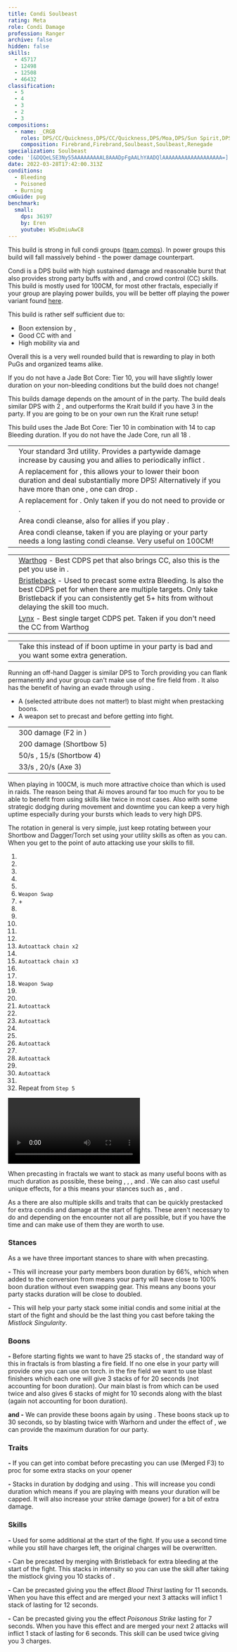 ```yaml
---
title: Condi Soulbeast
rating: Meta
role: Condi Damage
profession: Ranger
archive: false
hidden: false
skills:
  - 45717
  - 12498
  - 12508
  - 46432
classification:
  - 5
  - 4
  - 3
  - 2
  - 3
compositions:
  - name: _CRGB
    roles: DPS/CC/Quickness,DPS/CC/Quickness,DPS/Moa,DPS/Sun Spirit,DPS/Alacrity/CC
    composition: Firebrand,Firebrand,Soulbeast,Soulbeast,Renegade
specialization: Soulbeast
code: '[&DQQeLSE3Ny55AAAAAAAAAL8AAADpFgAALhYAADQlAAAAAAAAAAAAAAAAAAA=]'
date: 2022-03-28T17:42:00.313Z
conditions:
  - Bleeding
  - Poisoned
  - Burning
cmGuide: pug
benchmark:
  small:
    dps: 36197
    by: Eren
    youtube: WSuDmiuAwC8
---
```


<Warning>

This build is strong in full condi groups ([team comps](/guides/effective-comp)). In power groups this build will fall massively behind <Specialization name="Soulbeast" text="Power Soulbeast"/> - the power damage counterpart.
</Warning>

Condi <Specialization name="Soulbeast"/> is a DPS build with high sustained damage and reasonable burst that also provides strong party buffs with <Skill name="Sun Spirit"/> and <Skill name="One Wolf Pack"/>, and crowd control (CC) skills. This build is mostly used for 100CM, for most other fractals, especially if your group are playing power builds, you will be better off playing the power variant found [here](/builds/ranger/power-soulbeast/).

This build is rather self sufficient due to:

- Boon extension by <Trait name="Essence of speed"/>, <Skill name="We heal as one"/>
- Good CC with <Skill id="46432"/> and <Skill name="Concussion Shot"/>
- High mobility via <Skill name="Instinctive Engage"/> and <Skill name="Quick Shot"/>

Overall this is a very well rounded build that is rewarding to play in both PuGs and organized teams alike.

<Divider text="Equipment"/>

<CharacterWithAr>
<Character title="Krait Runes" gear={{
  "profession": "Ranger",
  "weight": "medium",
  "gear": [
    "Viper",
    "Viper",
    "Viper",
    "Viper",
    "Viper",
    "Viper",
    "Viper",
    "Viper",
    "Viper",
    "Viper",
    "Viper",
    "Viper",
    "Viper",
    "Viper"
  ],
  "attributes": {
    "Health": 19472,
    "Armor": 2361,
    "Power": 2923,
    "Precision": 1976,
    "Toughness": 1243,
    "Vitality": 1355,
    "Ferocity": 150,
    "Condition Damage": 2732,
    "Expertise": 797,
    "Concentration": 243,
    "Healing Power": 0,
    "Agony Resistance": 162,
    "Condition Duration": 0.5313333333333333,
    "Boon Duration": 0.162,
    "Critical Chance": 0.8147619047619048,
    "Critical Damage": 1.6,
    "Power Coefficient": 1591,
    "Burning Coefficient": 2.42,
    "Bleeding Coefficient": 27.82755714285714,
    "Poison Coefficient": 16.41,
    "Torment Coefficient": 0.16,
    "Confusion Coefficient": 0,
    "Flat DPS": 0,
    "Bleeding Duration": 0.5,
    "Siphon Base Coefficient": 139.75,
    "Effective Power": 8223.37864866964,
    "Power DPS": 5037.888113220408,
    "Siphon DPS": 5037.888113220408,
    "Bleeding Damage": 384.81953999999996,
    "Bleeding Stacks": 55.65511428571428,
    "Bleeding DPS": 21417.175478076,
    "Burning Damage": 862.878375,
    "Burning Stacks": 3.705826666666667,
    "Burning DPS": 3197.6776921650003,
    "Confusion Damage": 341.298075,
    "Confusion Stacks": 0,
    "Confusion DPS": 0,
    "Poison Damage": 384.04359374999996,
    "Poison Stacks": 25.12918,
    "Poison DPS": 9650.700595190625,
    "Torment Damage": 432.1395,
    "Torment Stacks": 0.24501333333333336,
    "Torment DPS": 105.87993936000001,
    "Damage": 39549.07181801203,
    "Effective Health": 91489337.31343284,
    "Survivability": 46512.11861384486,
    "Effective Healing": 390,
    "Healing": 390
  },
  "runeId": 24762,
  "runeName": "Krait",
  "infusions": [
    49432,
    49432,
    49432,
    49432,
    49432,
    49432,
    49432,
    49432,
    49432,
    49432,
    49432,
    49432,
    49432,
    49432,
    49432,
    49432,
    49432,
    49432
  ],
  "weapons": {
    "weapon1MainType": "Short Bow",
    "weapon1MainSigil1Id": 44944,
    "weapon1MainSigil2Id": 24560,
    "weapon2MainType": "Dagger",
    "weapon2MainSigil1Id": 44944,
    "weapon2OffType": "Torch",
    "weapon2OffSigilId": 24560
  },
  "consumables": {
    "foodId": 91878,
    "utilityId": 48917
  },
  "skills": {
    "healId": 31914,
    "utility1Id": 40498,
    "utility2Id": 12537,
    "utility3Id": 12498,
    "eliteId": 45717
  },
  "assumedBuffs": [
    {
      "id": "might",
      "type": "Boon"
    },
    {
      "id": "fury",
      "type": "Boon"
    },
    {
      "id": "protection",
      "type": "Boon"
    },
    {
      "id": "vulnerability",
      "type": "Condition"
    },
    {
      "id": "jade-bot-base",
      "type": "Text"
    },
    {
      "id": "jade-bot-per-tier",
      "type": "Text"
    },
    {
      "id": "assassinsPresence",
      "gw2id": 1786,
      "type": "Trait"
    }
  ]
}}>

If you do not have a Jade Bot Core: Tier 10, you will have slightly lower duration on your non-bleeding conditions but the build does not change!

</Character>
<Character title="Afflicted Runes" gear={{
  "profession": "Ranger",
  "weight": "medium",
  "gear": [
    "Viper",
    "Viper",
    "Viper",
    "Viper",
    "Viper",
    "Viper",
    "Viper",
    "Viper",
    "Viper",
    "Viper",
    "Viper",
    "Viper",
    "Viper",
    "Viper"
  ],
  "attributes": {
    "Health": 19472,
    "Armor": 2361,
    "Power": 2923,
    "Precision": 1976,
    "Toughness": 1243,
    "Vitality": 1355,
    "Ferocity": 150,
    "Condition Damage": 2632,
    "Expertise": 897,
    "Concentration": 243,
    "Healing Power": 0,
    "Agony Resistance": 162,
    "Condition Duration": 0.798,
    "Boon Duration": 0.162,
    "Critical Chance": 0.8147619047619048,
    "Critical Damage": 1.6,
    "Power Coefficient": 1591,
    "Burning Coefficient": 2.42,
    "Bleeding Coefficient": 27.66755714285714,
    "Poison Coefficient": 16.25,
    "Torment Coefficient": 0,
    "Confusion Coefficient": 0,
    "Flat DPS": 0,
    "Bleeding Duration": 0.2,
    "Poison Duration": 0.1,
    "Siphon Base Coefficient": 139.75,
    "Effective Power": 8223.37864866964,
    "Power DPS": 5037.888113220408,
    "Siphon DPS": 5037.888113220408,
    "Bleeding Damage": 357.44481499999995,
    "Bleeding Stacks": 55.27977917142857,
    "Bleeding DPS": 19759.470439172135,
    "Burning Damage": 805.0715,
    "Burning Stacks": 4.35116,
    "Burning DPS": 3502.9949079400003,
    "Confusion Damage": 317.28445,
    "Confusion Stacks": 0,
    "Confusion DPS": 0,
    "Poison Damage": 357.41703125,
    "Poison Stacks": 30.8425,
    "Poison DPS": 11023.634786328124,
    "Torment Damage": 401.34075,
    "Torment Stacks": 0,
    "Torment DPS": 0,
    "Damage": 39463.738246660665,
    "Effective Health": 91489337.31343284,
    "Survivability": 46512.11861384486,
    "Effective Healing": 390,
    "Healing": 390
  },
  "runeId": 24687,
  "runeName": "Afflicted",
  "infusions": [
    49432,
    49432,
    49432,
    49432,
    49432,
    49432,
    49432,
    49432,
    49432,
    49432,
    49432,
    49432,
    49432,
    49432,
    49432,
    49432,
    49432,
    49432
  ],
  "weapons": {
    "weapon1MainType": "Short Bow",
    "weapon1MainSigil1Id": 44950,
    "weapon1MainSigil2Id": 24560,
    "weapon2MainType": "Dagger",
    "weapon2MainSigil1Id": 44950,
    "weapon2OffType": "Torch",
    "weapon2OffSigilId": 24560
  },
  "consumables": {
    "foodId": 91876,
    "utilityId": 48917
  },
  "skills": {
    "healId": 31914,
    "utility1Id": 40498,
    "utility2Id": 12537,
    "utility3Id": 12498,
    "eliteId": 45717
  },
  "assumedBuffs": [
    {
      "id": "might",
      "type": "Boon"
    },
    {
      "id": "fury",
      "type": "Boon"
    },
    {
      "id": "protection",
      "type": "Boon"
    },
    {
      "id": "vulnerability",
      "type": "Condition"
    },
    {
      "id": "jade-bot-base",
      "type": "Text"
    },
    {
      "id": "jade-bot-per-tier",
      "type": "Text"
    },
    {
      "id": "assassinsPresence",
      "gw2id": 1786,
      "type": "Trait"
    }
  ]
}}>

This builds damage depends on the amount of <Specialization name="Soulbeast" text="Condi Soulbeasts"/> in the party. The build deals similar DPS with 2 <Specialization name="Soulbeast" text="Condi Soulbeasts"/>, and outperforms the Krait build if you have 3 <Specialization name="Soulbeast" text="Condi Soulbeasts"/> in the party. If you are going to be on your own run the Krait rune setup!

This build uses the Jade Bot Core: Tier 10 in combination with 14 <Item name="Spiteful +9 Agony Infusion"/> to cap Bleeding duration. If you do not have the Jade Core, run all 18 <Item name="Spiteful +9 Agony Infusion"/>.

</Character> 
</CharacterWithAr>

<Divider text="Build"/>

<Grid>
<GridItem sm="7">
<Traits traits1Id="33" traits1="Wilderness Survival" traits1SelectedIds="1099,1101,1701" traits2Id="30" traits2="Skirmishing" traits2SelectedIds="1069,1846,1912" traits3Id="55" traits3="Soulbeast" traits3SelectedIds="2071,2161,2128"/>
</GridItem>

<GridItem sm="5">
<Card title="Situational Skills">

|                                                       |                                                                                                                                                                                                                                                                                     |
| ----------------------------------------------------- | ----------------------------------------------------------------------------------------------------------------------------------------------------------------------------------------------------------------------------------------------------------------------------------- |
| <Skill name="Sun Spirit" size="big" disableText/>     | Your standard 3rd utility. Provides a partywide damage increase by causing you and allies to periodically inflict <Condition name="Burning"/>.                                                                                                                                      |
| <Skill name="Moa Stance" size="big" disableText/>     | A replacement for <Skill name="Sun Spirit"/>, this allows your <Specialization name="Renegade"/> to lower their boon duration and deal substantially more DPS! Alternatively if you have more than one <Specialization name="Soulbeast"/>, one can drop <Skill name="Sun Spirit"/>. |
| <Skill name="Vipers Nest" size="big" disableText/>    | A replacement for <Skill name="Sun Spirit"/>. Only taken if you do not need to provide <Skill name="Sun Spirit"/> or <Skill name="Moa Stance"/>.                                                                                                                                    |
| <Skill name="Bear stance" size="big" disableText/>    | Area condi cleanse, also for allies if you play <Trait name="leaderofthepack"/>.                                                                                                                                                                                                    |
| <Skill name="Healing Spring" size="big" disableText/> | Area condi cleanse, taken if you are playing <Trait name="Oppressivesuperiority"/> or your party needs a long lasting condi cleanse. Very useful on 100CM!                                                                                                                          |

</Card>
<Card title="Pets">

|                                            |                                                                                                                                                                                                                                                                                                               |
| ------------------------------------------ | ------------------------------------------------------------------------------------------------------------------------------------------------------------------------------------------------------------------------------------------------------------------------------------------------------------- |
| <Skill id="46432" size="big" disableText/> | [Warthog](https://wiki.guildwars2.com/wiki/Juvenile_Warthog) - Best CDPS pet that also brings CC, also this is the pet you use in <Skill id="42944"/>.                                                                                                                                                        |
| <Skill id="45479" size="big" disableText/> | [Bristleback](https://wiki.guildwars2.com/wiki/Juvenile_Bristleback) - Used to precast some extra Bleeding. Is also the best CDPS pet for when there are multiple targets. Only take Bristleback if you can consistently get 5+ hits from <Skill name="Rain of Spikes"/> without delaying the skill too much. |
| <Skill id="44514" size="big" disableText/> | [Lynx](https://wiki.guildwars2.com/wiki/Juvenile_Lynx) - Best single target CDPS pet. Taken if you don't need the CC from Warthog                                                                                                                                                                             |

</Card>
</GridItem>
</Grid>

<Divider text="Further information"/>

<Grid>
<GridItem sm="7">
<Card title="Situational Traits">

|                                                         |                                                                                                                                |
| ------------------------------------------------------- | ------------------------------------------------------------------------------------------------------------------------------ |
| <Trait name="Essence of Speed" size="big" disableText/> | Take this instead of <Trait name="Predators Cunning"/> if boon uptime in your party is bad and you want some extra generation. |

</Card>

<Card title="Off-hand Dagger">

Running an off-hand Dagger is similar DPS to Torch providing you can flank permanently and your group can't make use of the fire field from <Skill name="Bonfire"/>. It also has the benefit of having an evade through using <Skill id="12478"/>.

</Card>
<Card title="Swap Weapons">

- A <Item id="75325"/> (selected attribute does not matter!) to blast might when prestacking boons.
- A weapon set to precast <Item id="24609"/> and <Item id="24599"/> before getting into fight.

</Card>
</GridItem>

<GridItem sm="5">

<Card title="Defiance Bar Damage">

|                                            |                                                                                   |
| ------------------------------------------ | --------------------------------------------------------------------------------- |
| <Skill id="46432" size="big" disableText/> | 300 damage (F2 in <Skill id="42944"/>)                                            |
| <Skill id="12508" size="big" disableText/> | 200 damage (Shortbow 5)                                                           |
| <Skill id="12507" size="big" disableText/> | 50/s <Condition name="Immobile"/>, 15/s <Condition name="Crippled"/> (Shortbow 4) |
| <Skill id="12490" size="big" disableText/> | 33/s <Condition name="Chilled"/>, 20/s <Condition name="Weakness"/> (Axe 3)       |

</Card>
</GridItem>
</Grid>

<Divider text="Rotation / Skill usage"/>

<Grid>
<GridItem sm="6">
<Card title="Information">

When playing <Specialization name="Soulbeast" text="Condi Soulbeast"/> in 100CM, <Trait name="Light on your Feet"/> is much more attractive choice than <Trait name="Quickdraw"/> which is used in raids. The reason being that Ai moves around far too much for you to be able to benefit from using skills like <Skill name="Bonfire"/> twice in most cases. Also with some strategic dodging during movement and downtime you can keep a very high <Trait name="Light on your Feet"/> uptime especially during your bursts which leads to very high DPS.

The rotation in general is very simple, just keep rotating between your Shortbow and Dagger/Torch set using your utility skills as often as you can. When you get to the point of auto attacking use your <Skill id="42944"/> skills to fill.
</Card>
<Card title="Shortbow Golem Rotation">

1.  <Skill name="Vipers Nest"/>
2.  <Skill name="One Wolf Pack"/>
3.  <Skill name="Poison Volley"/>
4.  <Skill name="Crippling Shot"/>
5.  <Skill name="Concussion Shot"/>
6.  `Weapon Swap`
7.  <Skill name="Vulture Stance"/> + <Skill name="Sharpening Stone"/>
8.  <Skill name="Double Arc"/>
9.  <Skill name="Throw Torch"/>
10. <Skill name="Bonfire"/>
11. <Skill id="44514"/>
12. <Skill name="Primal Cry"/>
13. `Autoattack chain x2`
14. <Skill name="Double Arc"/>
15. `Autoattack chain x3`
16. <Skill name="Double Arc"/>
17. <Skill name="Throw Torch"/>
18. `Weapon Swap`
19. <Skill name="Poison Volley"/>
20. <Skill name="Crippling Shot"/>
21. `Autoattack`
22. <Skill id="44514"/>
23. `Autoattack`
24. <Skill name="Concussion Shot"/>
25. <Skill name="Poison Volley"/>
26. `Autoattack`
27. <Skill name="Primal Cry"/>
28. `Autoattack`
29. <Skill name="Poison Volley"/>
30. `Autoattack`
31. <Skill name="Crippling Shot"/>
32. Repeat from `Step 5`

</Card>
</GridItem>

<GridItem sm="6">
<Card title="Shortbow Golem Rotation">

<Video youtube="iKKWM4F3ayg" caption="by Eren"/>
</Card>
<Card title="Precasting">

When precasting in fractals we want to stack as many useful boons with as much duration as possible, these being <Boon name="Might"/>, <Boon name="Fury"/>, <Boon name="Quickness"/>, <Boon name="Alacrity"/> and <Boon name="Swiftness"/>. We can also cast useful unique effects, for a <Specialization name="Soulbeast" text="Condi Soulbeast"/> this means your stances such as <Skill name="Vulture Stance"/>, <Skill name="Moa Stance"/> and <Skill name="One Wolf Pack"/>.

As a <Specialization name="Soulbeast" text="Condi Soulbeast"/> there are also multiple skills and traits that can be quickly prestacked for extra condis and damage at the start of fights. These aren't necessary to do and depending on the encounter not all are possible, but if you have the time and can make use of them they are worth to use.

### **Stances**

As a <Specialization name="Soulbeast" text="Condi Soulbeast"/> we have three important stances to share with <Trait name="Leader of the Pack"/> when precasting.

**<Skill name="Moa Stance"/> -** This will increase your party members boon duration by 66%, which when added to the conversion from <Item id="74185"/> means your party will have close to 100% boon duration without even swapping gear. This means any boons your party stacks duration will be close to doubled.

**<Skill name="Vulture Stance"/> -** This will help your party stack some initial condis and some initial <Boon name="Might"/> at the start of the fight and should be the last thing you cast before taking the _Mistlock Singularity_.

### **Boons**

**<Boon name="Might"/> -** Before starting fights we want to have 25 stacks of <Boon name="Might"/>, the standard way of this in fractals is from blasting a fire field. If no one else in your party will provide one you can use <Skill name="Bonfire"/> on torch. in the fire field we want to use blast finishers which each one will give 3 stacks of <Boon name="Might"/> for 20 seconds (not accounting for boon duration). Our main blast is from <Skill name="Call of the Wild"/> which can be used twice and also gives 6 stacks of might for 10 seconds along with the blast (again not accounting for boon duration).

**<Boon name="Fury"/> and <Boon name="Swiftness"/> -** We can provide these boons again by using <Skill name="Call of the Wild"/>. These boons stack up to 30 seconds, so by blasting twice with Warhorn and under the effect of <Skill name="Moa Stance"/>, we can provide the maximum duration for our party.

### **Traits**

**<Trait name="Poison Master"/> -** If you can get into combat before precasting you can use <Skill id="40588"/> (Merged F3) to proc <Trait name="Poison Master"/> for some extra <Condition name="poisoned" text ="Poison"/> stacks on your opener

**<Trait name="Light on your Feet"/> -** Stacks in duration by dodging and using <Skill name="Quick Shot"/>. This will increase you condi duration which means if you are playing with <Item id="24687"/> means your <Condition name="Poisoned"/> duration will be capped. It will also increase your strike damage (power) for a bit of extra damage.

### **Skills**

**<Skill name="Sharpening Stone"/> -** Used for some additional <Condition name="Bleeding"/> at the start of the fight. If you use a second time while you still have charges left, the original charges will be overwritten.

**<Skill name="Sharpen Spines"/> -** Can be precasted by merging with Bristleback for extra bleeding at the start of the fight. This stacks in intensity so you can use the skill after taking the mistlock giving you 10 stacks of <Condition name="Bleeding"/>.

**<Skill name="Crippling Shot"/> -** Can be precasted giving you the effect _Blood Thirst_ lasting for 11 seconds. When you have this effect and are merged your next 3 attacks will inflict 1 stack of <Condition name="Bleeding"/> lasting for 12 seconds.

**<Skill name="Double Arc"/> -** Can be precasted giving you the effect _Poisonous Strike_ lasting for 7 seconds. When you have this effect and are merged your next 2 attacks will inflict 1 stack of <Condition name="poisoned" text ="Poison"/> lasting for 6 seconds. This skill can be used twice giving you 3 charges.
</Card>

</GridItem>
</Grid>
